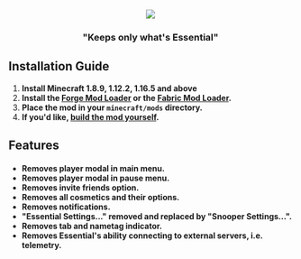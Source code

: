 <br />

<p align="center">

  <img src="https://raw.githubusercontent.com/Scherso/NotSoEssential/main/.github/NOTSOESSENTIAL.svg">

</p>

<h3 align="center">

"Keeps only what's Essential"

</h3>

## Installation Guide

1. **Install Minecraft 1.8.9, 1.12.2, 1.16.5 and above**
2. **Install the [Forge Mod Loader][forge] or the [Fabric Mod Loader][fabric].**
3. **Place the mod in your `minecraft/mods` directory.**
4. **If you'd like, [build the mod yourself][build].** 

## Features

<h4 align="left">

- Removes player modal in main menu.
- Removes player modal in pause menu.
- Removes invite friends option.
- Removes all cosmetics and their options.
- Removes notifications.
- "Essential Settings..." removed and replaced by "Snooper Settings...".
- Removes tab and nametag indicator.
- Removes Essential's ability connecting to external servers, i.e. telemetry.
</h4>

[forge]: https://files.minecraftforge.net/net/minecraftforge/forge/index_1.8.9.html
[fabric]: https://wiki.fabricmc.net/install

[build]: https://github.com/Scherso/NotSoEssential/wiki/Build-With-Gradle
